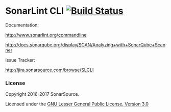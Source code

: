 SonarLint CLI [![Build Status](https://travis-ci.org/SonarSource/sonarlint-cli.svg?branch=master)](https://travis-ci.org/SonarSource/sonarlint-cli)
=========================

Documentation:

http://www.sonarlint.org/commandline

http://docs.sonarqube.org/display/SCAN/Analyzing+with+SonarQube+Scanner

Issue Tracker:

http://jira.sonarsource.com/browse/SLCLI

### License

Copyright 2016-2017 SonarSource.

Licensed under the [GNU Lesser General Public License, Version 3.0](http://www.gnu.org/licenses/lgpl.txt)
